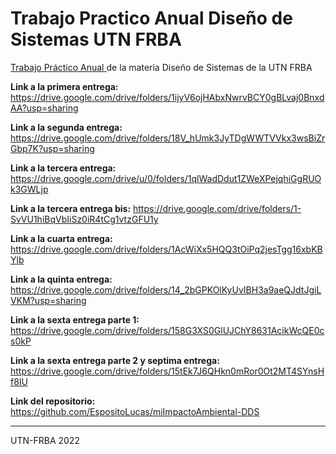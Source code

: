 # Trabajo Practico Anual Diseño de Sistemas UTN FRBA
[Trabajo Práctico Anual ](Catedra-Diseno-de-Sistemas-TPA-2022-v3.0.pdf) de la materia Diseño de Sistemas de la UTN FRBA

**Link a la primera entrega:** https://drive.google.com/drive/folders/1ijyV6ojHAbxNwrvBCY0gBLvaj0BnxdAA?usp=sharing

**Link a la segunda entrega:** https://drive.google.com/drive/folders/18V_hUmk3JyTDgWWTVVkx3wsBiZrGbp7K?usp=sharing

**Link a la tercera entrega:** https://drive.google.com/drive/u/0/folders/1qlWadDdut1ZWeXPejqhiGgRUOk3GWLjp

**Link a la tercera entrega bis:** https://drive.google.com/drive/folders/1-SvVU1hiBqVbIiSz0iR4tCg1vtzGFU1y

**Link a la cuarta entrega:** https://drive.google.com/drive/folders/1AcWiXx5HQQ3tOiPq2jesTgg16xbKBYlb

**Link a la quinta entrega:** https://drive.google.com/drive/folders/14_2bGPKOlKyUvIBH3a9aeQJdtJgiLVKM?usp=sharing

**Link a la sexta entrega parte 1:** https://drive.google.com/drive/folders/158G3XS0GlUJChY8631AcikWcQE0cs0kP

**Link a la sexta entrega parte 2 y septima entrega:** https://drive.google.com/drive/folders/15tEk7J6QHkn0mRor0Ot2MT4SYnsHf8IU

**Link del repositorio:** https://github.com/EspositoLucas/miImpactoAmbiental-DDS

---
UTN-FRBA 2022
